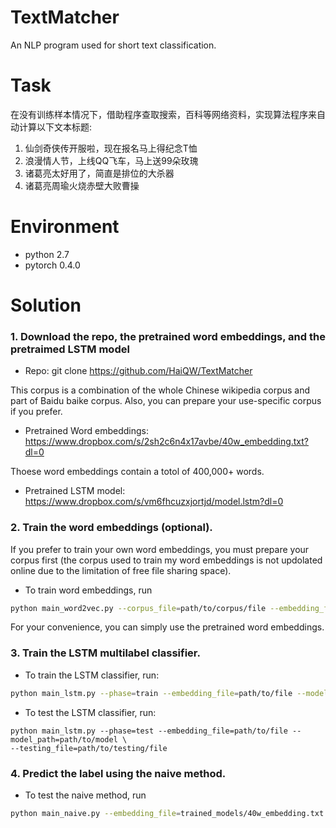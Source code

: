 # TextMatcher
An NLP program used for short text classification.

# Task 
在没有训练样本情况下，借助程序查取搜索，百科等网络资料，实现算法程序来自动计算以下文本标题:

1. 仙剑奇侠传开服啦，现在报名马上得纪念T恤
2. 浪漫情人节，上线QQ飞车，马上送99朵玫瑰
3. 诸葛亮太好用了，简直是排位的大杀器
4. 诸葛亮周瑜火烧赤壁大败曹操

# Environment
  - python 2.7
  - pytorch 0.4.0

# Solution

### 1. Download the repo, the pretrained word embeddings, and the pretraimed LSTM model

  - Repo: git clone https://github.com/HaiQW/TextMatcher
  
  This corpus is a combination of the whole Chinese wikipedia corpus and part of Baidu baike corpus.
  Also, you can prepare your use-specific corpus if you prefer.
 
  - Pretrained Word embeddings: https://www.dropbox.com/s/2sh2c6n4x17avbe/40w_embedding.txt?dl=0
  
  Thoese word embeddings contain a totol of 400,000+ words.  
  
  - Pretrained LSTM model: https://www.dropbox.com/s/vm6fhcuzxjortjd/model.lstm?dl=0


### 2. Train the word embeddings (optional).

  If you prefer to train your own word embeddings, you must prepare your corpus first (the corpus used to train my
  word embeddings is not updolated online due to the limitation of free file sharing space).
  
  - To train word embeddings, run
  ```bash
  python main_word2vec.py --corpus_file=path/to/corpus/file --embedding_file=path/to/save/embedding/file 
  ```
  For your convenience, you can simply use the pretrained word embeddings.

### 3. Train the LSTM multilabel classifier.
  - To train the LSTM classifier, run: 
  ```bash 
  python main_lstm.py --phase=train --embedding_file=path/to/file --model_path=path/to/model
  ```
  - To test the LSTM classifier, run: 
  ```
  python main_lstm.py --phase=test --embedding_file=path/to/file --model_path=path/to/model \
  --testing_file=path/to/testing/file
  ```

### 4. Predict the label using the naive method.
  - To test the naive method, run
  ```bash
  python main_naive.py --embedding_file=trained_models/40w_embedding.txt --testing_file=data/test/test.word 
  ```



